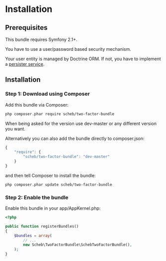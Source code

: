 Installation
============

## Prerequisites

This bundle requires Symfony 2.1+.

You have to use a user/password based security mechanism.

Your user entity is managed by Doctrine ORM. If not, you have to implement a [persister service](persister.md).


## Installation

### Step 1: Download using Composer



Add this bundle via Composer:

```bash
php composer.phar require scheb/two-factor-bundle
```

When being asked for the version use dev-master or any different version you want.

Alternatively you can also add the bundle directly to composer.json:

```js
{
    "require": {
        "scheb/two-factor-bundle": "dev-master"
    }
}
```

and then tell Composer to install the bundle:

```bash
php composer.phar update scheb/two-factor-bundle
```

### Step 2: Enable the bundle

Enable this bundle in your app/AppKernel.php:

```php
<?php

public function registerBundles()
{
    $bundles = array(
        // ...
        new Scheb\TwoFactorBundle\SchebTwoFactorBundle(),
    );
}
```
